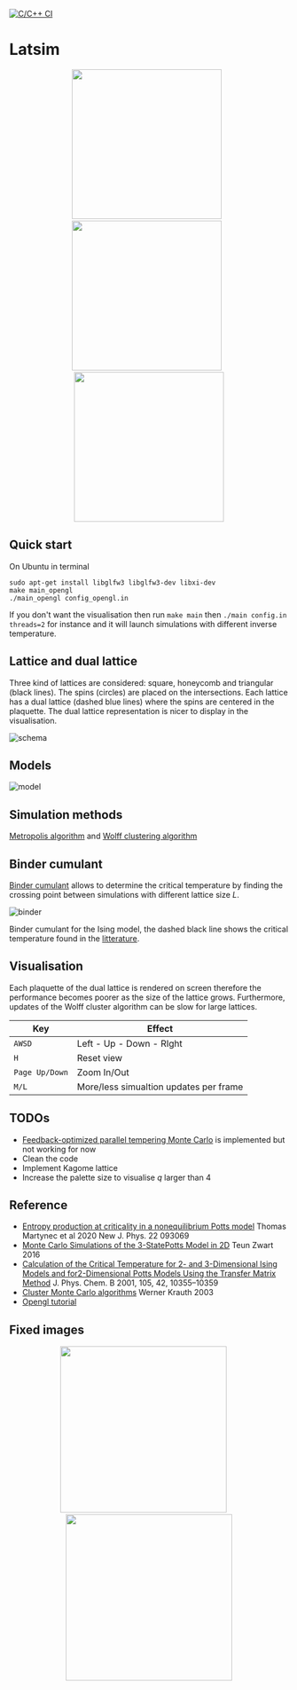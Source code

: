 [![C/C++ CI](https://github.com/kevintyloo/Latsim/actions/workflows/c-cpp.yml/badge.svg)](https://github.com/kevintyloo/Latsim/actions/workflows/c-cpp.yml)

# Latsim

<p float="left", align="center">
  <img src="https://user-images.githubusercontent.com/49154901/113406812-6e5a4600-93ac-11eb-86fd-013ba118fec2.gif" width="270" />
  &nbsp;
  <img src="https://user-images.githubusercontent.com/49154901/113409376-736dc400-93b1-11eb-872a-8dddae8629df.gif" width="270" /> 
  &nbsp;
  <img src="https://user-images.githubusercontent.com/49154901/113409995-af555900-93b2-11eb-8987-78eb8a7ca3c5.gif" width="270" /> 
</p>

## Quick start
On Ubuntu in terminal
```` console
sudo apt-get install libglfw3 libglfw3-dev libxi-dev
make main_opengl
./main_opengl config_opengl.in
````
If you don't want the visualisation then run `make main` then `./main config.in threads=2` for instance and it will launch simulations with different inverse temperature.

## Lattice and dual lattice
Three kind of lattices are considered: square, honeycomb and triangular (black lines). The spins (circles) are placed on the intersections. Each lattice has a dual lattice (dashed blue lines) where the spins are centered in the plaquette. The dual lattice representation is nicer to display in the visualisation.

![schema](https://user-images.githubusercontent.com/49154901/113319108-66999380-9311-11eb-8943-d034e440860d.png)

## Models
![model](https://user-images.githubusercontent.com/49154901/113402160-df95fb00-93a4-11eb-8e03-ce31931ef165.png)

## Simulation methods

[Metropolis algorithm](https://en.wikipedia.org/wiki/Ising_model) and [Wolff clustering algorithm](https://arxiv.org/pdf/cond-mat/0311623.pdf)

## Binder cumulant
[Binder cumulant](https://en.wikipedia.org/wiki/Binder_parameter) allows to determine the critical temperature by finding the crossing point between simulations with different lattice size *L*.

![binder](https://user-images.githubusercontent.com/49154901/113342796-3660ed80-932f-11eb-8b6d-176afcc7717f.png)

Binder cumulant for the Ising model, the dashed black line shows the critical temperature found in the [litterature](http://cds.cern.ch/record/746866/files/0406135.pdf).

## Visualisation

Each plaquette of the dual lattice is rendered on screen therefore the performance becomes poorer as the size of the lattice grows. Furthermore, updates of the Wolff cluster algorithm can be slow for large lattices.

Key             |  Effect
------------    | -------------
`AWSD`          | Left - Up - Down - RIght
`H`             | Reset view
`Page Up/Down`  | Zoom In/Out
`M/L`           | More/less simualtion updates per frame


## TODOs

* [Feedback-optimized parallel tempering Monte Carlo](https://arxiv.org/abs/cond-mat/0602085) is implemented but not working for now
* Clean the code
* Implement Kagome lattice
* Increase the palette size to visualise *q* larger than 4

## Reference
* [Entropy production at criticality in a nonequilibrium Potts model](https://iopscience.iop.org/article/10.1088/1367-2630/abb5f0/pdf) Thomas Martynec et al 2020 New J. Phys. 22 093069
* [Monte Carlo Simulations of the 3-StatePotts Model in 2D](https://esc.fnwi.uva.nl/thesis/centraal/files/f109745660.pdf) Teun Zwart 2016
* [Calculation of the Critical Temperature for 2- and 3-Dimensional Ising Models and for2-Dimensional Potts Models Using the Transfer Matrix Method](http://cds.cern.ch/record/746866/files/0406135.pdf) J. Phys. Chem. B 2001, 105, 42, 10355–10359
* [Cluster Monte Carlo algorithms](https://arxiv.org/abs/cond-mat/0311623v1) Werner Krauth 2003
* [Opengl tutorial](https://learnopengl.com/)

## Fixed images

<p float="left", align="center">
  <img src="https://user-images.githubusercontent.com/49154901/113190011-26c4a480-925c-11eb-947d-e07a9a173c70.png" width="300" />
  &nbsp;&nbsp;&nbsp;&nbsp;
  <img src="https://user-images.githubusercontent.com/49154901/113180001-87e67b00-9250-11eb-99c8-26eca989bf41.png" width="300" /> 
</p>

